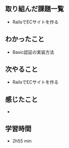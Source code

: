 ## 取り組んだ課題一覧
- RailsでECサイトを作る
## わかったこと
- Basic認証の実装方法
## 次やること
- RailsでECサイトを作る
## 感じたこと
- 
## 学習時間
- 2h55 min
